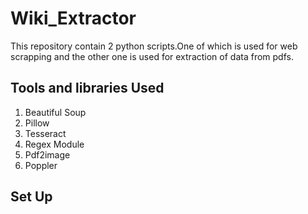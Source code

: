 # Wiki_Extractor
This repository contain 2 python scripts.One of which is used for web scrapping and the other one is used for extraction of data from pdfs.

## Tools and libraries Used
1. Beautiful Soup
2. Pillow
3. Tesseract
4. Regex Module
5. Pdf2image
6. Poppler

## Set Up
